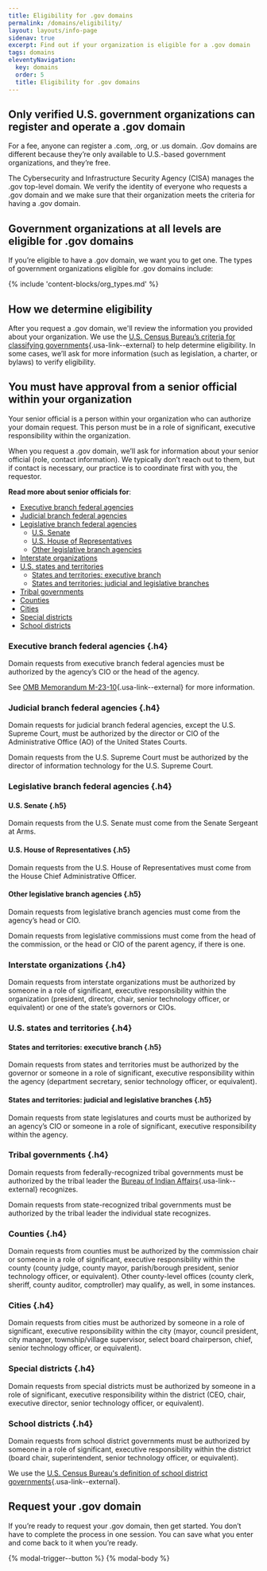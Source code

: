 ```yaml
---
title: Eligibility for .gov domains
permalink: /domains/eligibility/
layout: layouts/info-page
sidenav: true
excerpt: Find out if your organization is eligible for a .gov domain
tags: domains
eleventyNavigation:
  key: domains
  order: 5
  title: Eligibility for .gov domains
---
```



## Only verified U.S. government organizations can register and operate a .gov domain
For a fee, anyone can register a .com, .org, or .us domain. .Gov domains are different because they’re only available to U.S.-based government organizations, and they’re free.

The Cybersecurity and Infrastructure Security Agency (CISA) manages the .gov top-level domain. We verify the identity of everyone who requests a .gov domain and we make sure that their organization meets the criteria for having a .gov domain.


## Government organizations at all levels are eligible for .gov domains
If you’re eligible to have a .gov domain, we want you to get one. The types of government organizations eligible for .gov domains include:

{% include 'content-blocks/org_types.md' %}

## How we determine eligibility
After you request a .gov domain, we'll review the information you provided about your organization. We use the [U.S. Census Bureau’s criteria for classifying governments](https://www.census.gov/programs-surveys/gus/technical-documentation/methodology/population-of-interest1.html){.usa-link--external} to help determine eligibility. In some cases, we’ll ask for more information (such as legislation, a charter, or bylaws) to verify eligibility.


## You must have approval from a senior official within your organization
Your senior official is a person within your organization who can authorize your domain request. This person must be in a role of significant, executive responsibility within the organization.

When you request a .gov domain, we’ll ask for information about your senior official (role, contact information). We typically don’t reach out to them, but if contact is necessary, our practice is to coordinate first with you, the requestor.

**Read more about senior officials for**:
- [Executive branch federal agencies](#executive-branch-federal-agencies)
- [Judicial branch federal agencies](#judicial-branch-federal-agencies)
- [Legislative branch federal agencies](#legislative-branch-federal-agencies)
    - [U.S. Senate](#u-s-senate)
    - [U.S. House of Representatives](#u-s-house-of-representatives)
    - [Other legislative branch agencies](#other-legislative-branch-agencies)
- [Interstate organizations](#interstate-organizations)
- [U.S. states and territories](#u-s-states-and-territories)
    - [States and territories: executive branch](#states-and-territories-executive-branch)
    - [States and territories: judicial and legislative branches](#states-and-territories-judicial-and-legislative-branches)
- [Tribal governments](#tribal-governments)
- [Counties](#counties)
- [Cities](#cities)
- [Special districts](#special-districts)
- [School districts](#school-districts)

### Executive branch federal agencies {.h4}
Domain requests from executive branch federal agencies must be authorized by the agency’s CIO or the head of the agency.

See [OMB Memorandum M-23-10](https://www.whitehouse.gov/wp-content/uploads/2023/02/M-23-10-DOTGOV-Act-Guidance.pdf){.usa-link--external} for more information.

### Judicial branch federal agencies {.h4}
Domain requests for judicial branch federal agencies, except the U.S. Supreme Court, must be authorized by the director or CIO of the Administrative Office (AO) of the United States Courts.

Domain requests from the U.S. Supreme Court must be authorized by the director of information technology for the U.S. Supreme Court.

### Legislative branch federal agencies {.h4}

#### U.S. Senate {.h5}
Domain requests from the U.S. Senate must come from the Senate Sergeant at Arms.

#### U.S. House of Representatives {.h5}
Domain requests from the U.S. House of Representatives must come from the House Chief Administrative Officer.

#### Other legislative branch agencies {.h5}
Domain requests from legislative branch agencies must come from the agency’s head or CIO.

Domain requests from legislative commissions must come from the head of the commission, or the head or CIO of the parent agency, if there is one.

### Interstate organizations {.h4}
Domain requests from interstate organizations must be authorized by someone in a role of significant, executive responsibility within the organization (president, director, chair, senior technology officer, or equivalent) or one of the state’s governors or CIOs.

### U.S. states and territories {.h4}

#### States and territories: executive branch {.h5}
Domain requests from states and territories must be authorized by the governor or someone in a role of significant, executive responsibility within the agency (department secretary, senior technology officer, or equivalent). 

#### States and territories: judicial and legislative branches {.h5}
Domain requests from state legislatures and courts must be authorized by an agency’s CIO or someone in a role of significant, executive responsibility within the agency.

### Tribal governments {.h4}
Domain requests from federally-recognized tribal governments must be authorized by the tribal leader the [Bureau of Indian Affairs](https://www.bia.gov/service/tribal-leaders-directory){.usa-link--external} recognizes.

Domain requests from state-recognized tribal governments must be authorized by the tribal leader the individual state recognizes.

### Counties {.h4}
Domain requests from counties must be authorized by the commission chair or someone in a role of significant, executive responsibility within the county (county judge, county mayor, parish/borough president, senior technology officer, or equivalent). Other county-level offices (county clerk, sheriff, county auditor, comptroller) may qualify, as well, in some instances.

### Cities {.h4}
Domain requests from cities must be authorized by someone in a role of significant, executive responsibility within the city (mayor, council president, city manager, township/village supervisor, select board chairperson, chief, senior technology officer, or equivalent). 

### Special districts {.h4}
Domain requests from special districts must be authorized by someone in a role of significant, executive responsibility within the district (CEO, chair, executive director, senior technology officer, or equivalent).

### School districts {.h4}
Domain requests from school district governments must be authorized by someone in a role of significant, executive responsibility within the district (board chair, superintendent, senior technology officer, or equivalent).

We use the [U.S. Census Bureau's definition of school district governments](https://www.census.gov/library/publications/2019/econ/2017isd.html){.usa-link--external}.

## Request your .gov domain

If you’re ready to request your .gov domain, then get started. You don’t have to complete the process in one session. You can save what you enter and come back to it when you’re ready.

{% modal-trigger--button %}
{% modal-body %}

